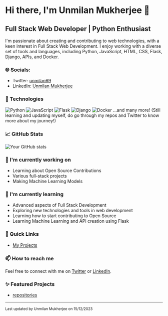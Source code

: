 # Hi there, I'm Unmilan Mukherjee 👋

## Full Stack Web Developer | Python Enthusiast

I'm passionate about creating and contributing to web technologies, with a keen interest in Full Stack Web Development. I enjoy working with a diverse set of tools and languages, including Python, JavaScript, HTML, CSS, Flask, Django, APIs, and Docker.

### 🌐 Socials:
- Twitter: [unmilan69](https://twitter.com/unmilan69)
- LinkedIn: [Unmilan Mukherjee](https://www.linkedin.com/in/unmilan-mukherjee-a549a4190/)

### 💼 Technologies
![Python](https://img.shields.io/badge/-Python-3776AB?style=flat&logo=Python&logoColor=white)
![JavaScript](https://img.shields.io/badge/-JavaScript-F7DF1E?style=flat&logo=javascript&logoColor=black)
![Flask](https://img.shields.io/badge/-Flask-000000?style=flat&logo=Flask)
![Django](https://img.shields.io/badge/-Django-092E20?style=flat&logo=Django)
![Docker](https://img.shields.io/badge/-Docker-2496ED?style=flat&logo=Docker&logoColor=white)
...and many more! (Still learning and updating myself, do go through my repos and Twitter to know more about my journey!)

### 📈 GitHub Stats
![Your GitHub stats](https://github-readme-stats.vercel.app/api?username=Missing-Identity&show_icons=true&theme=radical)

### 🔭 I'm currently working on
- Learning about Open Source Contributions
- Various full-stack projects
- Making Machine Learning Models

### 🌱 I'm currently learning
- Advanced aspects of Full Stack Development
- Exploring new technologies and tools in web development
- Learning how to start contributing to Open Source
- Learning Machine Learning and API creation using Flask

### 🚀 Quick Links
- [My Projects](https://github.com/Missing-Identity?tab=repositories)

### 📫 How to reach me
Feel free to connect with me on [Twitter](https://twitter.com/unmilan69) or [LinkedIn](https://www.linkedin.com/in/unmilan-mukherjee-a549a4190/).

### ✨ Featured Projects
- [repositories](https://github.com/Missing-Identity?tab=repositories)

---

<sub>Last updated by Unmilan Mukherjee on 15/12/2023</sub>
<!--
**Missing-Identity/Missing-Identity** is a ✨ _special_ ✨ repository because its `README.md` (this file) appears on your GitHub profile.

Here are some ideas to get you started:

- 🔭 I’m currently working on ...
- 🌱 I’m currently learning ...
- 👯 I’m looking to collaborate on ...
- 🤔 I’m looking for help with ...
- 💬 Ask me about ...
- 📫 How to reach me: ...
- 😄 Pronouns: ...
- ⚡ Fun fact: ...
-->
